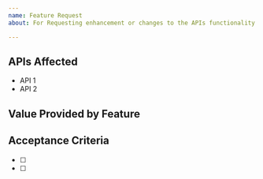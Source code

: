 ```yaml
---
name: Feature Request
about: For Requesting enhancement or changes to the APIs functionality

---
```


## APIs Affected

<!-- Please list affected APIs -->

* API 1
* API 2

<!-- One or two sentence summary of the Request. -->

## Value Provided by Feature

<!-- Explanation of why this feature would help your use case or be generally useful --> 

## Acceptance Criteria

<!-- List any criteria that developers can use to validate they've solved your request. -->

* [ ] <!-- Example: Bulk API for facilities data -->
* [ ] <!-- Example: Updated Documentation. -->
